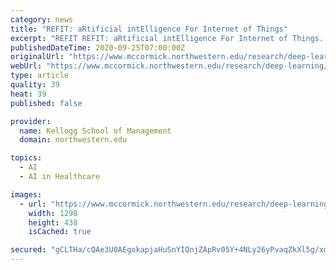 ```yaml
---
category: news
title: "REFIT: aRtificial intElligence For Internet of Things"
excerpt: "REFIT REFIT: aRtificial intElligence For Internet of Things. From manufacturing and transportation to healthcare and urban planning, there have never been more applications for In"
publishedDateTime: 2020-09-25T07:00:00Z
originalUrl: "https://www.mccormick.northwestern.edu/research/deep-learning/projects/iot.html"
webUrl: "https://www.mccormick.northwestern.edu/research/deep-learning/projects/iot.html"
type: article
quality: 39
heat: 39
published: false

provider:
  name: Kellogg School of Management
  domain: northwestern.edu

topics:
  - AI
  - AI in Healthcare

images:
  - url: "https://www.mccormick.northwestern.edu/research/deep-learning/images/projects/refit.png"
    width: 1298
    height: 438
    isCached: true

secured: "gCLTHa/cQAe3U0AEgokapjaHuSnYIQnjZApRv05Y+4NLy26yPvaqZkXl5g/xmVkV/jZZd/bwjPS4Ipw4UUs3Cidg9a7gUpMrEOQrCEmd8Y1+RqMgGlcuCH9A1BEgawu7o9OIwTCC91Nl+c7DSxN2IHCJnLYDgCwKAAzie4u/6xJTRTjFPgK8sWAv2eQLjRi3tUnGOZHVn4ssmaqxghELv4FD8L/phAqMcXKkaPX1zExdr/6HCUtVqbXlLACUMrzRmBBlYl5RqimWihjg6yIn6D72SNP8+JRGUwdVzMxLHukDXP364oq/CwmwlI0F03Q4EKjRCh4PIK+3Rkg2135bnzs3BbafLxbcjas4Nw8QkzE=;orc/fphTuMmO4RJPkjueVg=="
---
```


